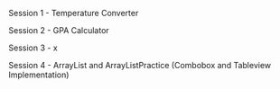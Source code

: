 Session 1 - Temperature Converter

Session 2 - GPA Calculator

Session 3 - x

Session 4 - ArrayList and ArrayListPractice (Combobox and Tableview Implementation)
